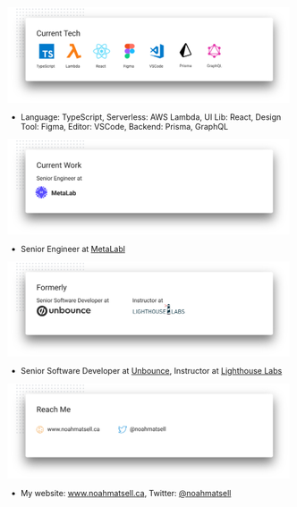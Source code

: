 <a href="#"><img src="https://github.com/noahub/noahub/blob/master/gh_current_tech.svg" width="700px" alt="My Current Tech" /></a>
- Language: TypeScript, Serverless: AWS Lambda, UI Lib: React, Design Tool: Figma, Editor: VSCode, Backend: Prisma, GraphQL

<a href="#"><img src="https://github.com/noahub/noahub/blob/master/gh_current_work.svg" width="700px" alt="My Current Work" /></a>
- Senior Engineer at [MetaLabl](https://www.metalab.com)

<a href="#"><img src="https://github.com/noahub/noahub/blob/master/gh_former_work.svg" width="700px" alt="My Former Work" /></a>
- Senior Software Developer at [Unbounce](https://www.unbounce.com), Instructor at [Lighthouse Labs](https://www.lighthouselabs.com)

<a href="#"><img src="https://github.com/noahub/noahub/blob/master/gh_reach_me1.svg" width="700px" alt="Reach Me" /></a>
- My website: www.noahmatsell.ca, Twitter: [@noahmatsell](https://twitter.com/intent/user?screen_name=noahmatsell)
<!--
**noahub/noahub** is a ✨ _special_ ✨ repository because its `README.md` (this file) appears on your GitHub profile.

Here are some ideas to get you started:

- 🔭 I’m currently working on ...
- 🌱 I’m currently learning ...
- 👯 I’m looking to collaborate on ...
- 🤔 I’m looking for help with ...
- 💬 Ask me about ...
- 📫 How to reach me: ...
- 😄 Pronouns: ...
- ⚡ Fun fact: ...
-->
